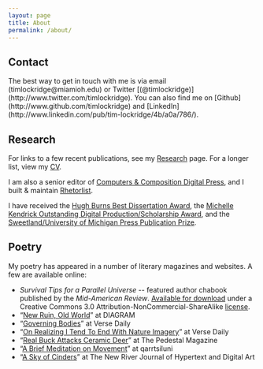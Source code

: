 ```yaml
---
layout: page
title: About
permalink: /about/
---
```


<h2 id="contact">Contact</h2>
The best way to get in touch with me is via email <br />(timlockridge@miamioh.edu) or Twitter [(@timlockridge)](http://www.twitter.com/timlockridge). You can also find me on [Github](http://www.github.com/timlockridge) and [LinkedIn](http://www.linkedin.com/pub/tim-lockridge/4b/a0a/786/).

<h2 id="research">Research</h2>

For links to a few recent publications, see my [Research](/research) page. For a longer list, view my [CV](/cv).

I am also a senior editor of [Computers & Composition Digital Press](http://ccdigitalpress.org), and I built & maintain [Rhetorlist](https://www.rhetorlist.net).

I have received the [Hugh Burns Best Dissertation Award](http://candcblog.org/computersandcomposition/awards/hughburns.htm), the [Michelle Kendrick Outstanding Digital Production/Scholarship Award](http://candcblog.org/computersandcomposition/awards/digital.htm), and the [Sweetland/University of Michigan Press Publication Prize](https://www.digitalrhetoriccollaborative.org/2018/07/26/sweetland-um-press-book-prize-awarded-to-tim-lockridge-and-derek-van-ittersum/).

<h2 id="poetry">Poetry</h2>

My poetry has appeared in a number of literary magazines and websites. A few are available online:

* *Survival Tips for a Parallel Universe* -- featured author chabook published by the *Mid-American Review*. [Available for download](http://timlockridge.com/lockridge-survival-tips.pdf) under a Creative Commons 3.0 Attribution-NonCommercial-ShareAlike [license](http://creativecommons.org/licenses/by-nc-sa/3.0/).
* “[New Ruin, Old World](http://thediagram.com/9_5/lockridge.html)” at DIAGRAM
* “[Governing Bodies](http://www.versedaily.org/2008/governingbodies.shtml)” at Verse Daily
* “[On Realizing I Tend To End With Nature Imagery](http://www.versedaily.org/2007/natureimagery.shtml)” at Verse Daily
* “[Real Buck Attacks Ceramic Deer](http://archive.thepedestalmagazine.com/gallery.php?item=2319)” at The Pedestal Magazine
* “[A Brief Meditation on Movement](http://qarrtsiluni.com/2008/06/22/a-brief-meditation-on-movement)” at qarrtsiluni
* “[A Sky of Cinders](http://www.cddc.vt.edu/journals/newriver/07Fall/lockridge/index.html)” at The New River Journal of Hypertext and Digital Art
